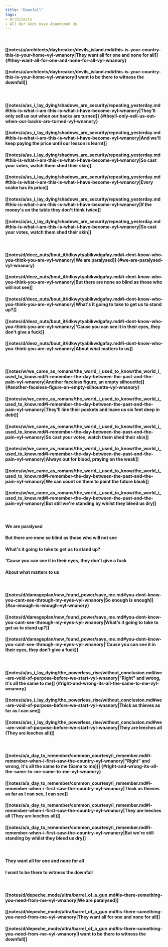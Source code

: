 ```yaml
---
title: "Downfall"
tags:
- Architects
- All Our Gods Have Abandoned Us
---
```

&nbsp;
#### [[notes/a/architects/daybreaker/devils_island.md#this-is-your-country-this-is-your-home-vyl-wnanory|They want all for one and none for all]] {#they-want-all-for-one-and-none-for-all-vyl-wnanory}
#### [[notes/a/architects/daybreaker/devils_island.md#this-is-your-country-this-is-your-home-vyl-wnanory|I want to be there to witness the downfall]]
&nbsp;
#### [[notes/a/as_i_lay_dying/shadows_are_security/repeating_yesterday.md#this-is-what-i-am-this-is-what-i-have-become-vyl-wnanory|They'll only sell us out when our backs are turned]] {#theyll-only-sell-us-out-when-our-backs-are-turned-vyl-wnanory}
#### [[notes/a/as_i_lay_dying/shadows_are_security/repeating_yesterday.md#this-is-what-i-am-this-is-what-i-have-become-vyl-wnanory|And we'll keep paying the price until our lesson is learnt]]
#### [[notes/a/as_i_lay_dying/shadows_are_security/repeating_yesterday.md#this-is-what-i-am-this-is-what-i-have-become-vyl-wnanory|So cast your votes, watch them shed their skin]]
#### [[notes/a/as_i_lay_dying/shadows_are_security/repeating_yesterday.md#this-is-what-i-am-this-is-what-i-have-become-vyl-wnanory|Every snake has its price]]
#### [[notes/a/as_i_lay_dying/shadows_are_security/repeating_yesterday.md#this-is-what-i-am-this-is-what-i-have-become-vyl-wnanory|If the money's on the table they don't think twice]]
#### [[notes/a/as_i_lay_dying/shadows_are_security/repeating_yesterday.md#this-is-what-i-am-this-is-what-i-have-become-vyl-wnanory|So cast your votes, watch them shed their skin]]
&nbsp;
#### [[notes/d/deez_nuts/bout_it/idkwytyabikwdgafay.md#i-dont-know-who-you-think-you-are-vyl-wnanory|We are paralysed]] {#we-are-paralysed-vyl-wnanory}
#### [[notes/d/deez_nuts/bout_it/idkwytyabikwdgafay.md#i-dont-know-who-you-think-you-are-vyl-wnanory|But there are none so blind as those who will not see]]
#### [[notes/d/deez_nuts/bout_it/idkwytyabikwdgafay.md#i-dont-know-who-you-think-you-are-vyl-wnanory|What's it going to take to get us to stand up?]]
#### [[notes/d/deez_nuts/bout_it/idkwytyabikwdgafay.md#i-dont-know-who-you-think-you-are-vyl-wnanory|'Cause you can see it in their eyes, they don't give a fuck]]
#### [[notes/d/deez_nuts/bout_it/idkwytyabikwdgafay.md#i-dont-know-who-you-think-you-are-vyl-wnanory|About what matters to us]]
&nbsp;
#### [[notes/w/we_came_as_romans/the_world_i_used_to_know/the_world_i_used_to_know.md#i-remember-the-day-between-the-past-and-the-pain-vyl-wnanory|Another faceless figure, an empty silhouette]] {#another-faceless-figure-an-empty-silhouette-vyl-wnanory}
#### [[notes/w/we_came_as_romans/the_world_i_used_to_know/the_world_i_used_to_know.md#i-remember-the-day-between-the-past-and-the-pain-vyl-wnanory|They'll line their pockets and leave us six feet deep in debt]]
#### [[notes/w/we_came_as_romans/the_world_i_used_to_know/the_world_i_used_to_know.md#i-remember-the-day-between-the-past-and-the-pain-vyl-wnanory|So cast your votes, watch them shed their skin]]
#### [[notes/w/we_came_as_romans/the_world_i_used_to_know/the_world_i_used_to_know.md#i-remember-the-day-between-the-past-and-the-pain-vyl-wnanory|Always out for blood, praying on the weak]]
#### [[notes/w/we_came_as_romans/the_world_i_used_to_know/the_world_i_used_to_know.md#i-remember-the-day-between-the-past-and-the-pain-vyl-wnanory|We can count on them to paint the future bleak]]
#### [[notes/w/we_came_as_romans/the_world_i_used_to_know/the_world_i_used_to_know.md#i-remember-the-day-between-the-past-and-the-pain-vyl-wnanory|But still we're standing by whilst they bleed us dry]]
&nbsp;
#### We are paralysed
#### But there are none so blind as those who will not see
#### What's it going to take to get us to stand up?
#### 'Cause you can see it in their eyes, they don't give a fuck
#### About what matters to us
&nbsp;
#### [[notes/d/damageplan/new_found_power/save_me.md#you-dont-know-you-cant-see-through-my-eyes-vyl-wnanory|So enough is enough]] {#so-enough-is-enough-vyl-wnanory}
#### [[notes/d/damageplan/new_found_power/save_me.md#you-dont-know-you-cant-see-through-my-eyes-vyl-wnanory|What's it going to take to get us to stand up?]]
#### [[notes/d/damageplan/new_found_power/save_me.md#you-dont-know-you-cant-see-through-my-eyes-vyl-wnanory|'Cause you can see it in their eyes, they don't give a fuck]]
&nbsp;
#### [[notes/a/as_i_lay_dying/the_powerless_rise/without_conclusion.md#we-are-void-of-purpose-before-we-start-vyl-wnanory|"Right" and wrong, it's all the same to me]] {#right-and-wrong-its-all-the-same-to-me-vyl-wnanory}
#### [[notes/a/as_i_lay_dying/the_powerless_rise/without_conclusion.md#we-are-void-of-purpose-before-we-start-vyl-wnanory|Thick as thieves as far as I can see]]
#### [[notes/a/as_i_lay_dying/the_powerless_rise/without_conclusion.md#we-are-void-of-purpose-before-we-start-vyl-wnanory|They are leeches all (They are leeches all)]]
&nbsp;
#### [[notes/a/a_day_to_remember/common_courtesy/i_remember.md#i-remember-when-i-first-saw-the-country-vyl-wnanory|"Right" and wrong, it's all the same to me (Same to me)]] {#right-and-wrong-its-all-the-same-to-me-same-to-me-vyl-wnanory}
#### [[notes/a/a_day_to_remember/common_courtesy/i_remember.md#i-remember-when-i-first-saw-the-country-vyl-wnanory|Thick as thieves as far as I can see, I can see]]
#### [[notes/a/a_day_to_remember/common_courtesy/i_remember.md#i-remember-when-i-first-saw-the-country-vyl-wnanory|They are leeches all (They are leeches all)]]
#### [[notes/a/a_day_to_remember/common_courtesy/i_remember.md#i-remember-when-i-first-saw-the-country-vyl-wnanory|But we're still standing by whilst they bleed us dry]]
&nbsp;
#### They want all for one and none for all
#### I want to be there to witness the downfall
&nbsp;
#### [[notes/d/depeche_mode/ultra/barrel_of_a_gun.md#is-there-something-you-need-from-me-vyl-wnanory|We are paralysed]]
#### [[notes/d/depeche_mode/ultra/barrel_of_a_gun.md#is-there-something-you-need-from-me-vyl-wnanory|They want all for one and none for all]]
#### [[notes/d/depeche_mode/ultra/barrel_of_a_gun.md#is-there-something-you-need-from-me-vyl-wnanory|I want to be there to witness the downfall]]
